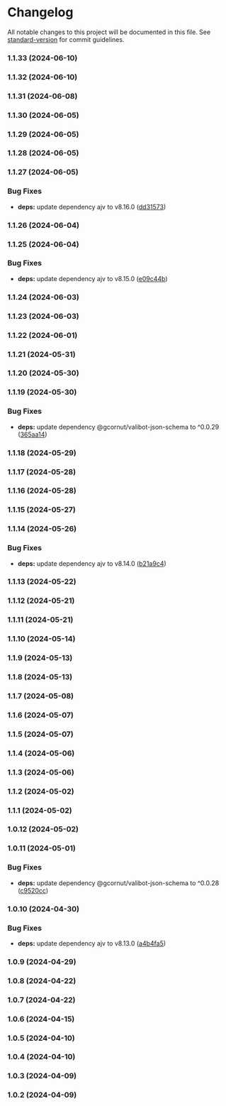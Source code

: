 # Changelog

All notable changes to this project will be documented in this file. See [standard-version](https://github.com/conventional-changelog/standard-version) for commit guidelines.

### 1.1.33 (2024-06-10)

### 1.1.32 (2024-06-10)

### 1.1.31 (2024-06-08)

### 1.1.30 (2024-06-05)

### 1.1.29 (2024-06-05)

### 1.1.28 (2024-06-05)

### 1.1.27 (2024-06-05)


### Bug Fixes

* **deps:** update dependency ajv to v8.16.0 ([dd31573](https://github.com/qlaffont/fastify-type-provider-valibot/commit/dd315738a141a37b2118ec9a7dea18ecc02b3a79))

### 1.1.26 (2024-06-04)

### 1.1.25 (2024-06-04)


### Bug Fixes

* **deps:** update dependency ajv to v8.15.0 ([e09c44b](https://github.com/qlaffont/fastify-type-provider-valibot/commit/e09c44b2d56cd0528c9d631141df8cbac00900c9))

### 1.1.24 (2024-06-03)

### 1.1.23 (2024-06-03)

### 1.1.22 (2024-06-01)

### 1.1.21 (2024-05-31)

### 1.1.20 (2024-05-30)

### 1.1.19 (2024-05-30)


### Bug Fixes

* **deps:** update dependency @gcornut/valibot-json-schema to ^0.0.29 ([365aa14](https://github.com/qlaffont/fastify-type-provider-valibot/commit/365aa14417e84589670971e48def2e879beecab2))

### 1.1.18 (2024-05-29)

### 1.1.17 (2024-05-28)

### 1.1.16 (2024-05-28)

### 1.1.15 (2024-05-27)

### 1.1.14 (2024-05-26)


### Bug Fixes

* **deps:** update dependency ajv to v8.14.0 ([b21a9c4](https://github.com/qlaffont/fastify-type-provider-valibot/commit/b21a9c428a1d2542cd6fb369b186d7e82e286030))

### 1.1.13 (2024-05-22)

### 1.1.12 (2024-05-21)

### 1.1.11 (2024-05-21)

### 1.1.10 (2024-05-14)

### 1.1.9 (2024-05-13)

### 1.1.8 (2024-05-13)

### 1.1.7 (2024-05-08)

### 1.1.6 (2024-05-07)

### 1.1.5 (2024-05-07)

### 1.1.4 (2024-05-06)

### 1.1.3 (2024-05-06)

### 1.1.2 (2024-05-02)

### 1.1.1 (2024-05-02)

### 1.0.12 (2024-05-02)

### 1.0.11 (2024-05-01)


### Bug Fixes

* **deps:** update dependency @gcornut/valibot-json-schema to ^0.0.28 ([c9520cc](https://github.com/qlaffont/fastify-type-provider-valibot/commit/c9520cc845d8da3ee51c21d65ece347d6a522355))

### 1.0.10 (2024-04-30)


### Bug Fixes

* **deps:** update dependency ajv to v8.13.0 ([a4b4fa5](https://github.com/qlaffont/fastify-type-provider-valibot/commit/a4b4fa5e85bc5637955ac90a60c99a5d71ec9dd3))

### 1.0.9 (2024-04-29)

### 1.0.8 (2024-04-22)

### 1.0.7 (2024-04-22)

### 1.0.6 (2024-04-15)

### 1.0.5 (2024-04-10)

### 1.0.4 (2024-04-10)

### 1.0.3 (2024-04-09)

### 1.0.2 (2024-04-09)
